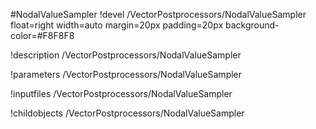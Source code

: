 <!-- MOOSE Object Documentation Stub: Remove this when content is added. -->
#NodalValueSampler
!devel /VectorPostprocessors/NodalValueSampler float=right width=auto margin=20px padding=20px background-color=#F8F8F8

!description /VectorPostprocessors/NodalValueSampler

!parameters /VectorPostprocessors/NodalValueSampler

!inputfiles /VectorPostprocessors/NodalValueSampler

!childobjects /VectorPostprocessors/NodalValueSampler
